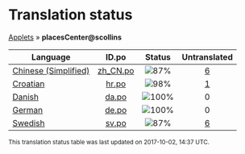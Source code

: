 # Translation status
[Applets](../../README.md) &#187; **placesCenter@scollins**

Language | ID.po | Status | Untranslated
---------|:--:|:------:|:-----------:
[Chinese (Simplified)](../../language-status/zh_CN.md) | [zh_CN.po](po/zh_CN.po) | ![87%](http://progressed.io/bar/87) | [6](untranslated-po/zh_CN.md)
[Croatian](../../language-status/hr.md) | [hr.po](po/hr.po) | ![98%](http://progressed.io/bar/98) | [1](untranslated-po/hr.md)
[Danish](../../language-status/da.md) | [da.po](po/da.po) | ![100%](http://progressed.io/bar/100) | 0
[German](../../language-status/de.md) | [de.po](po/de.po) | ![100%](http://progressed.io/bar/100) | 0
[Swedish](../../language-status/sv.md) | [sv.po](po/sv.po) | ![87%](http://progressed.io/bar/87) | [6](untranslated-po/sv.md)

<sup>This translation status table was last updated on 2017-10-02, 14:37 UTC.</sup>
